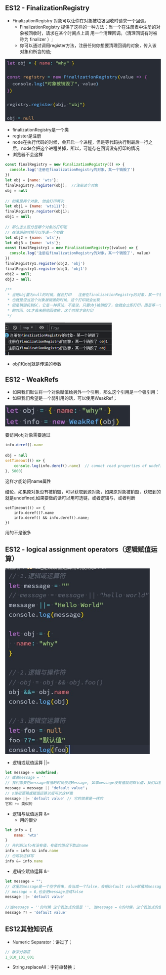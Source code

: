 ## ES12 - FinalizationRegistry

- FinalizationRegistry 对象可以让你在对象被垃圾回收时请求一个回调。
  - FinalizationRegistry 提供了这样的一种方法：当一个在注册表中注册的对象被回收时，请求在某个时间点上调 用一个清理回调。（清理回调有时被称为 finalizer ）;
  - 你可以通过调用register方法，注册任何你想要清理回调的对象，传入该对象和所含的值;

![image-20220607074648547](.\16_ES12\image-20220607074648547.png)

- finalizationRegistry是一个类
- register是注册
- node在执行代码的时候，会开启一个进程，但是等代码执行到最后一行之后，node会把这个进程关掉，所以，可能存在回调没有打印的情况
- 浏览器不会这样

```javascript
const finalRegistry = new FinalizationRegistry(() => {
  console.log('注册在finalizationRegistry的对象，某一个销毁了')
})
let obj = {name: 'wts'};
finalRegistry.register(obj);  //注册这个对象
obj = null

// 如果是两个对象, 他会打印两次
let obj1 = {name: 'wts111'};
finalRegistry.register(obj1);
obj1 = null;

// 那么怎么区分是哪个对象的打印呢
// 在注册的时候可以传递一个参数
let obj2 = {name: 'wts'};
let obj3 = {name: 'wts'};
const finalRegistry1 = new FinalizationRegistry((value) => {
  console.log('注册在finalizationRegistry的对象，某一个销毁了', value)
})
finalRegistry1.register(obj2, 'obj')
finalRegistry1.register(obj3, 'obj1')
obj2 = null;
obj3 = null;

/**
 * 当把obj置为null的时候，就会打印   注册在finalizationRegistry的对象，某一个销毁了
 * 也就是说当这个对象被销毁的时候，这个打印就会出现
 * 但是销毁机制GC，它是一种算法，不是说，只要obj被销毁了，他就会立即打印，而是等一个随机
 * 的时间，GC才会来把他回收掉，这个时候才会打印
 */
```

![image-20220609074123321](.\16_ES12\image-20220609074123321.png)

- obj1和obj就是传递的参数



## ES12 - WeakRefs

- 如果我们默认将一个对象赋值给另外一个引用，那么这个引用是一个强引用：
- 如果我们希望是一个弱引用的话，可以使用WeakRef；

![image-20220607074726547](.\16_ES12\image-20220607074726547.png)

要访问obj对象需要通过

```js
info.deref().name

obj = null
setTimeout(() => {
    console.log(info.deref().name)	// cannot read properties of undefined(reading 'name')
}, 5000)
```

这样才能访问name属性



结论，如果原对象没有被销毁，可以获取到源对象，如果原对象被销毁，获取到的就是undefined,如果要做的话可以用可选链，或者逻辑与，或者判断

```
setTimeout(() => {
	info.deref()?.name
	info.deref() && info.deref().name;
})
```

用的不是很多



## ES12 - logical assignment operators（逻辑赋值运算）

![image-20220607074750025](.\16_ES12\image-20220607074750025.png)

- 逻辑或赋值运算  ||=

```js
let message = undefined;
// 或者message = ''
// 我们需要在message有值的时候使用Message, 如果message没有值就用默认值，我们以前可能会这样做
message = message || "default value"；
// s使用逻辑或赋值运算以后可以这样做
message ||= 'default value'	// 它的效果是一样的
它和 += 类似的
```

- 逻辑与赋值运算 &=
  - 用的很少

```js
let info = {
	name: 'wts'
}
// 先判断info有没有值，有值的情况下取出name
info = info && info.name
// 也可以这样写
info &= info.name
```



- 逻辑空赋值运算 &=

```js
let message = "";
// 这里的message是一个空字符串，会当成一个false，会把default value赋值给message
// message = 0,也会把message当成false
message ||= 'default value'

//当message = ''的时候 这个表达式的值是 '', 当message = 0的时候，这个表达式的值是0，当message = undefined/null的时候这个表达式的结果的default value
message ?? = 'default value'
```





## ES12其他知识点

- Numeric Separator：讲过了；

```js
// 数字分隔符
1_010_101_001
```



- String.replaceAll：字符串替换；

